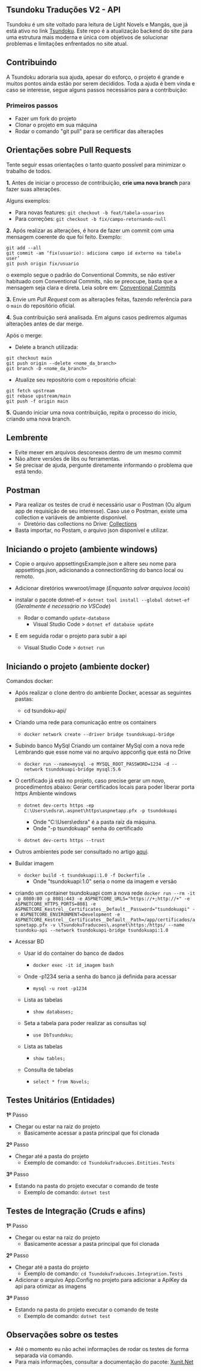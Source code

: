 ## Tsundoku Traduções V2 - API
Tsundoku é um site voltado para leitura de Light Novels e Mangás, que já está ativo no link [Tsundoku](https://tsundoku.com.br/).
Este repo é a atualização backend do site para uma estrutura mais moderna e única com objetivos de solucionar problemas e limitações enfrentados no site atual.

## Contribuindo

A Tsundoku adoraria sua ajuda, apesar do esforço, o projeto é grande e muitos pontos ainda estão por serem decididos. Toda a ajuda é bem vinda e caso se interesse, segue alguns passos necessários para a contribuição:

### Primeiros passos 

- Fazer um fork do projeto
- Clonar o projeto em sua máquina 
- Rodar o comando "git pull" para se certificar das alterações

## Orientações sobre Pull Requests

Tente seguir essas orientações o tanto quanto possível para minimizar o trabalho de todos.

**1.** Antes de iniciar o processo de contribuição,  **crie uma nova branch**  para fazer suas alterações.

Alguns exemplos:
-   Para novas features:  `git checkout -b feat/tabela-usuarios`
-   Para correções:  `git checkout -b fix/campo-retornando-null`

**2.**  Após realizar as alterações, é hora de fazer um commit com uma mensagem coerente do que foi feito. Exemplo:
```
git add --all
git commit -am ‘fix(usuario): adiciona campo id externo na tabela user’
git push origin fix/usuario
```
o exemplo segue o padrão do Conventional Commits, se não estiver habituado com Conventional Commits, não se preocupe, basta que a mensagem seja clara e direta.
 Leia sobre em: [Conventional Commits](https://www.conventionalcommits.org/pt-br/v1.0.0/)

**3.**  Envie um  _Pull Request_  com as alterações feitas, fazendo referência para o  `main`  do repositório oficial.

**4.**  Sua contribuição será analisada. Em alguns casos pediremos algumas alterações antes de dar merge.

Após o merge:
-   Delete a branch utilizada:
```
git checkout main
git push origin --delete <nome_da_branch>
git branch -D <nome_da_branch>
```
-   Atualize seu repositório com o repositório oficial:
```
git fetch upstream
git rebase upstream/main
git push -f origin main
```
**5.**  Quando iniciar uma nova contribuição, repita o processo do inicio, criando uma nova branch.


## Lembrente

- Evite mexer em arquivos desconexos dentro de um mesmo commit
- Não altere versões de libs ou ferramentas.
- Se precisar de ajuda, pergunte diretamente informando o problema que está tendo.


## Postman

- Para realizar os testes de crud é necessário usar o Postman (Ou algum app de requisição de seu interesse). Caso use o Postman, existe uma collection e variáveis de ambiente disponível.
  - Diretório das collections no Drive: [Collections](https://drive.google.com/drive/folders/1bhmK9wYH26zVlEMj0mxudu7KL6fvR8-t?usp=sharing)
- Basta importar, no Postam, o arquivo json disponível e utilizar.


## Iniciando o projeto (ambiente windows)

- Copie o arquivo appsettingsExample.json e altere seu nome para appsettings.json, adicionando a connectionString do banco local ou remoto.
- Adicionar diretórios wwwroot/image (_Enquanto salvar arquivos locais_)

- instalar o pacote dotnet-ef > ```dotnet tool install --global dotnet-ef``` (_Geralmente é necessário no VSCode_)
  - Rodar o comando ```update-database``` 
    - Visual Studio Code > ```dotnet ef database update```
    
- E em seguida rodar o projeto para subir a api
  - Visual Studio Code > ```dotnet run```

## Iniciando o projeto (ambiente docker)

Comandos docker:

- Após realizar o clone dentro do ambiente Docker, acessar as seguintes pastas:
  - cd tsundoku-api/

- Criando uma rede para comunicação entre os containers
  - ```docker network create --driver bridge tsundokuapi-bridge```

- Subindo banco MySql 
Criando um container MySql com a nova rede
Lembrando que esse nome vai no arquivo appconfig que está no Drive
  - ```docker run --name=mysql -e MYSQL_ROOT_PASSWORD=1234 -d --network tsundokuapi-bridge mysql:5.6```

- O certificado já está no projeto, caso precise gerar um novo, procedimentos abaixo:
Gerar certificados locais para poder liberar porta https
Ambiente windows
  - ```dotnet dev-certs https -ep C:\Users\edsra\.aspnet\https\aspnetapp.pfx -p tsundokuapi```
    - Onde "C:\Users\edsra\" é a pasta raíz da máquina.
    - Onde "-p tsundokuapi" senha do certificado

  - ```dotnet dev-certs https --trust```

- Outros ambientes pode ser consultado no artigo [aqui](https://learn.microsoft.com/pt-br/aspnet/core/security/docker-https?view=aspnetcore-8.0).

- Buildar imagem
  - ```docker build -t tsundokuapi:1.0 -f Dockerfile .```
     - Onde "tsundokuapi:1.0" seria o nome da imagem e versão

- criando um container tsundokuapi com a nova rede
```docker run --rm -it -p 8080:80 -p 8081:443 -e ASPNETCORE_URLS="https://+;http://+" -e ASPNETCORE_HTTPS_PORTS=8081 -e ASPNETCORE_Kestrel__Certificates__Default__Password="tsundokuapi" -e ASPNETCORE_ENVIRONMENT=Development -e ASPNETCORE_Kestrel__Certificates__Default__Path=/app/certificados/aspnetapp.pfx -v \TsundokuTraducoes\.aspnet\https:/https/ --name tsundoku-api --network tsundokuapi-bridge tsundokuapi:1.0```

- Acessar BD 
   - Usar id do container do banco de dados
      - ```docker exec -it id_imagem bash```

   - Onde -p1234 seria a senha do banco já definida para acessar
      - ```mysql -u root -p1234```

  - Lista as tabelas
     - ```show databases;```

  - Seta a tabela para poder realizar as consultas sql
    - ```use DbTsundoku;```

  - Lista as tabelas
    - ```show tables;```

  - Consulta de tabelas
    - ```select * from Novels;```

## Testes Unitários (Entidades)

**1º** Passo

- Chegar ou estar na raiz do projeto
  - Basicamente acessar a pasta principal que foi clonada

**2º** Passo

- Chegar até a pasta do projeto
  - Exemplo de comando: ```cd TsundokuTraducoes.Entities.Tests``` 

**3º** Passo

- Estando na pasta do projeto executar o comando de teste
  - Exemplo de comando: ```dotnet test```
 

## Testes de Integração (Cruds e afins)

**1º** Passo

- Chegar ou estar na raiz do projeto
  - Basicamente acessar a pasta principal que foi clonada

**2º** Passo

- Chegar até a pasta do projeto
  - Exemplo de comando: ```cd TsundokuTraducoes.Integration.Tests```
- Adicionar o arquivo App.Config no projeto para adicionar a ApiKey da api para otimizar as imagens

**3º** Passo

- Estando na pasta do projeto executar o comando de teste
  - Exemplo de comando: ```dotnet test```
 
## Observações sobre os testes

- Até o momento eu não achei informações de rodar os testes de forma separada via comando.
- Para mais informações, consultar a documentação do pacote: [Xunit.Net](https://xunit.net/docs/getting-started/netcore/cmdline)
